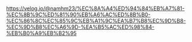 https://velog.io/@namhm23/%EC%8A%A4%ED%94%84%EB%A7%81-%EC%8B%9C%ED%81%90%EB%A6%AC%ED%8B%B0-%EC%86%8C%EC%85%9C%EB%A1%9C%EA%B7%B8%EC%9D%B8-%EC%9D%B8%EC%A6%9D-%EA%B5%AC%ED%98%84-%EB%B0%A9%EB%B2%95
